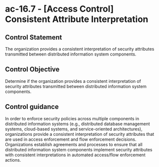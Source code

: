 # ac-16.7 - \[Access Control\] Consistent Attribute Interpretation

## Control Statement

The organization provides a consistent interpretation of security attributes transmitted between distributed information system components.

## Control Objective

Determine if the organization provides a consistent interpretation of security attributes transmitted between distributed information system components.

## Control guidance

In order to enforce security policies across multiple components in distributed information systems (e.g., distributed database management systems, cloud-based systems, and service-oriented architectures), organizations provide a consistent interpretation of security attributes that are used in access enforcement and flow enforcement decisions. Organizations establish agreements and processes to ensure that all distributed information system components implement security attributes with consistent interpretations in automated access/flow enforcement actions.
